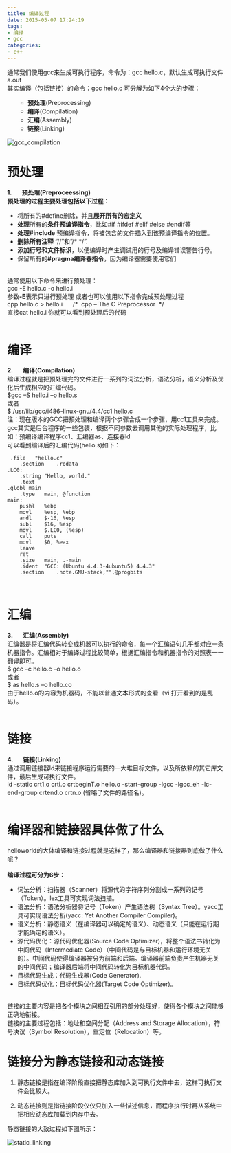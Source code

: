 ```yaml
---
title: 编译过程
date: 2015-05-07 17:24:19
tags:
- 编译
- gcc
categories:
- c++
---
```


<p style="padding-bottom:0px; margin:0px; padding-left:0px; padding-right:0px; padding-top:0px">
通常我们使用gcc来生成可执行程序，命令为：gcc hello.c，默认生成可执行文件a.out</p>
<p style="padding-bottom:0px; margin:0px; padding-left:0px; padding-right:0px; padding-top:0px">
其实编译（包括链接）的命令：gcc hello.c 可分解为如下4个大的步骤：</p>
<ul>
<ul>
<li><strong>预处理</strong>(Preprocessing)</li><li><strong>编译</strong>(Compilation)</li><li><strong>汇编</strong>(Assembly)</li><li><strong>链接</strong>(Linking)</li></ul>
</ul>
</div>

![gcc_compilation](http://smilejay.com/wp-content/uploads/2012/01/gcc_compilation_stages.jpg)


<h1 id="预处理">预处理</h1>

<p style="padding-bottom:0px; margin:0px; padding-left:0px; padding-right:0px; padding-top:0px">
<strong>1.&nbsp;&nbsp;&nbsp;&nbsp;&nbsp;&nbsp; 预处理(Preproceessing)</strong></p>
<p style="padding-bottom:0px; margin:0px; padding-left:0px; padding-right:0px; padding-top:0px">
<strong>预处理的过程主要处理包括以下过程：</strong></p>
<ul>
<li>将所有的#define删除，并且<strong>展开所有的宏定义</strong></li><li><strong>处理</strong>所有的<strong>条件预编译指令</strong>，比如#if #ifdef #elif #else #endif等</li><li><strong>处理#include</strong><span>&nbsp;</span>预编译指令，将被包含的文件插入到该预编译指令的位置。</li><li><strong>删除所有注释<span>&nbsp;</span></strong>“//”和”/* */”.</li><li><strong>添加行号和文件标识</strong>，以便编译时产生调试用的行号及编译错误警告行号。</li><li>保留所有的<strong>#pragma编译器指令</strong>，因为编译器需要使用它们</li></ul>
<p style="padding-bottom:0px; margin:0px; padding-left:0px; padding-right:0px; padding-top:0px">
&nbsp;</p>
<p style="padding-bottom:0px; margin:0px; padding-left:0px; padding-right:0px; padding-top:0px">
通常使用以下命令来进行预处理：</p>
<p style="padding-bottom:0px; margin:0px; padding-left:0px; padding-right:0px; padding-top:0px">
gcc -E hello.c -o hello.i</p>
<p style="padding-bottom:0px; margin:0px; padding-left:0px; padding-right:0px; padding-top:0px">
参数<strong>-E</strong>表示只进行预处理 或者也可以使用以下指令完成预处理过程</p>
<p style="padding-bottom:0px; margin:0px; padding-left:0px; padding-right:0px; padding-top:0px">
cpp hello.c &gt; hello.i &nbsp;&nbsp;&nbsp;&nbsp;&nbsp;/* &nbsp;cpp – The C Preprocessor&nbsp; */</p>
<p style="padding-bottom:0px; margin:0px; padding-left:0px; padding-right:0px; padding-top:0px">
直接cat hello.i 你就可以看到预处理后的代码</p>
<p style="padding-bottom:0px; margin:0px; padding-left:0px; padding-right:0px; padding-top:0px">
&nbsp;</p>


# 编译

<p style="padding-bottom:0px; margin:0px; padding-left:0px; padding-right:0px; padding-top:0px">
<strong>2.&nbsp;&nbsp;&nbsp;&nbsp;&nbsp;&nbsp; 编译(Compilation)</strong></p>
<p style="padding-bottom:0px; margin:0px; padding-left:0px; padding-right:0px; padding-top:0px">
编译过程就是把预处理完的文件进行一系列的词法分析，语法分析，语义分析及优化后生成相应的汇编代码。</p>
<p style="padding-bottom:0px; margin:0px; padding-left:0px; padding-right:0px; padding-top:0px">
$gcc –S hello.i –o hello.s</p>
<p style="padding-bottom:0px; margin:0px; padding-left:0px; padding-right:0px; padding-top:0px">
或者</p>
<p style="padding-bottom:0px; margin:0px; padding-left:0px; padding-right:0px; padding-top:0px">
$ /usr/lib/gcc/i486-linux-gnu/4.4/cc1 hello.c</p>
<p style="padding-bottom:0px; margin:0px; padding-left:0px; padding-right:0px; padding-top:0px">
注：现在版本的GCC把预处理和编译两个步骤合成一个步骤，用cc1工具来完成。gcc其实是后台程序的一些包装，根据不同参数去调用其他的实际处理程序，比如：预编译编译程序cc1、汇编器as、连接器ld</p>
<p style="padding-bottom:0px; margin:0px; padding-left:0px; padding-right:0px; padding-top:0px">
可以看到编译后的汇编代码(hello.s)如下：</p>

```
 .file   "hello.c"
    .section    .rodata
.LC0:
    .string "Hello, world."
    .text
.globl main
    .type   main, @function
main:
    pushl   %ebp
    movl    %esp, %ebp
    andl    $-16, %esp
    subl    $16, %esp
    movl    $.LC0, (%esp)
    call    puts
    movl    $0, %eax
    leave
    ret
    .size   main, .-main
    .ident  "GCC: (Ubuntu 4.4.3-4ubuntu5) 4.4.3"
    .section    .note.GNU-stack,"",@progbits
```

<p style="padding-bottom:0px; margin:0px; padding-left:0px; padding-right:0px; padding-top:0px">
&nbsp;</p>

# 汇编

<p style="padding-bottom:0px; margin:0px; padding-left:0px; padding-right:0px; padding-top:0px">
<strong>3.&nbsp;&nbsp;&nbsp;&nbsp;&nbsp;&nbsp; 汇编(Assembly)</strong></p>
<p style="padding-bottom:0px; margin:0px; padding-left:0px; padding-right:0px; padding-top:0px">
汇编器是将汇编代码转变成机器可以执行的命令，每一个汇编语句几乎都对应一条机器指令。汇编相对于编译过程比较简单，根据汇编指令和机器指令的对照表一一翻译即可。</p>
<p style="padding-bottom:0px; margin:0px; padding-left:0px; padding-right:0px; padding-top:0px">
$ gcc –c hello.c –o hello.o</p>
<p style="padding-bottom:0px; margin:0px; padding-left:0px; padding-right:0px; padding-top:0px">
或者</p>
<p style="padding-bottom:0px; margin:0px; padding-left:0px; padding-right:0px; padding-top:0px">
$ as hello.s –o hello.co</p>
<p style="padding-bottom:0px; margin:0px; padding-left:0px; padding-right:0px; padding-top:0px">
由于hello.o的内容为机器码，不能以普通文本形式的查看（vi 打开看到的是乱码）。</p>
<p style="padding-bottom:0px; margin:0px; padding-left:0px; padding-right:0px; padding-top:0px">
&nbsp;</p>

# 链接


<p style="padding-bottom:0px; margin:0px; padding-left:0px; padding-right:0px; padding-top:0px"><strong>4.&nbsp;&nbsp;&nbsp;&nbsp;&nbsp;&nbsp; 链接(Linking)</strong></p>
<p style="padding-bottom:0px; margin:0px; padding-left:0px; padding-right:0px; padding-top:0px">
通过调用链接器ld来链接程序运行需要的一大堆目标文件，以及所依赖的其它库文件，最后生成可执行文件。</p>
<p style="padding-bottom:0px; margin:0px; padding-left:0px; padding-right:0px; padding-top:0px">
ld -static crt1.o crti.o crtbeginT.o hello.o -start-group -lgcc -lgcc_eh -lc-end-group crtend.o crtn.o (省略了文件的路径名)。</p>
<p style="padding-bottom:0px; margin:0px; padding-left:0px; padding-right:0px; padding-top:0px">
&nbsp;</p>

# 编译器和链接器具体做了什么

<p style="padding-bottom:0px; margin:0px; padding-left:0px; padding-right:0px; padding-top:0px">
helloworld的大体编译和链接过程就是这样了，那么编译器和链接器到底做了什么呢？</p>
<p style="padding-bottom:0px; margin:0px; padding-left:0px; padding-right:0px; padding-top:0px">
&nbsp;</p>
<p style="padding-bottom:0px; margin:0px; padding-left:0px; padding-right:0px; padding-top:0px">
<strong>编译过程可分为6步：</strong></p>

- 词法分析：扫描器（Scanner）将源代的字符序列分割成一系列的记号（Token）。lex工具可实现词法扫描。
- 语法分析：语法分析器将记号（Token）产生语法树（Syntax Tree）。yacc工具可实现语法分析(yacc: Yet Another Compiler Compiler)。
- 语义分析：静态语义（在编译器可以确定的语义）、动态语义（只能在运行期才能确定的语义）。
- 源代码优化：源代码优化器(Source Code Optimizer)，将整个语法书转化为中间代码（Intermediate Code）（中间代码是与目标机器和运行环境无关的）。中间代码使得编译器被分为前端和后端。编译器前端负责产生机器无关的中间代码；编译器后端将中间代码转化为目标机器代码。
- 目标代码生成：代码生成器(Code Generator).
- 目标代码优化：目标代码优化器(Target Code Optimizer)。

<p style="padding-bottom:0px; margin:0px; padding-left:0px; padding-right:0px; padding-top:0px">
&nbsp;</p>
<p style="padding-bottom:0px; margin:0px; padding-left:0px; padding-right:0px; padding-top:0px">
链接的主要内容是把各个模块之间相互引用的部分处理好，使得各个模块之间能够正确地衔接。</p>
<p style="padding-bottom:0px; margin:0px; padding-left:0px; padding-right:0px; padding-top:0px">
链接的主要过程包括：地址和空间分配（Address and Storage Allocation），符号决议（Symbol Resolution），重定位（Relocation）等。</p>

# 链接分为静态链接和动态链接

1. 静态链接是指在编译阶段直接把静态库加入到可执行文件中去，这样可执行文件会比较大。

2. 动态链接则是指链接阶段仅仅只加入一些描述信息，而程序执行时再从系统中把相应动态库加载到内存中去。


<p style="padding-bottom:0px; margin:0px; padding-left:0px; padding-right:0px; padding-top:0px">
静态链接的大致过程如下图所示：</p>

![static_linking](http://smilejay.com/wp-content/uploads/2012/01/linking.jpg)





